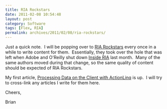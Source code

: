 ```yaml
---
title: RIA Rockstars
date: 2011-02-08 10:54:48
layout: post
category: Software
tags: [Flex, RIA]
permalink: archives/2011/02/08/ria-rockstars/
---
```


Just a quick note.  I will be popping over to [RIA Rockstars](http://riarockstars.com/) every once in a while to write content for them.  Essentially, they took over the hole that was left when Adobe and O'Reilly shut down [Inside RIA](http://insideria.com) last month.  Many of the same authors moved during that change, so the same quality of content should be expected of RIA Rockstars.

My first article, [Processing Data on the Client with ActionLinq](http://riarockstars.com/2011/02/07/processing-data-on-the-clientactionlinq/) is up.  I will try to cross-link any articles I write for them here.

Cheers,

Brian